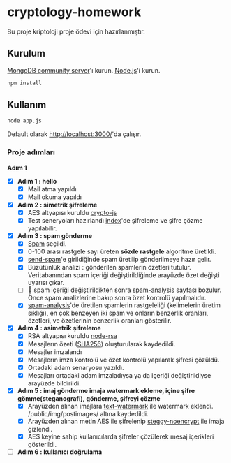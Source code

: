 # cryptology-homework
Bu proje kriptoloji proje ödevi için hazırlanmıştır.

## Kurulum

[MongoDB community server](https://www.mongodb.com/download-center/community)'ı kurun.
[Node.js](https://nodejs.org/en/download/)'i kurun.

```bash
npm install
```

## Kullanım
```bash
node app.js
```
Default olarak [http://localhost:3000/](http://localhost:3000/)'da çalışır.

### Proje adımları
**Adım 1**
- [x] **Adım 1 : hello**
  - [x] Mail atma yapıldı
  - [x] Mail okuma yapıldı
  
- [x] **Adım 2 : simetrik şifreleme**
   - [x] AES altyapısı kuruldu [crypto-js](https://www.npmjs.com/package/crypto-js)
   - [x] Test seneryoları hazırlandı [index](http://localhost:3000/)'de şifreleme ve şifre çözme yapılabilir.   
   
- [x] **Adım 3 : spam gönderme**
  - [x] [Spam](http://www.100wordstory.org/) seçildi.
  - [x] 0-100 arası rastgele sayı üreten **sözde rastgele** algoritme üretildi.
  - [x] [send-spam](http://localhost:3000/send-spam)'e girildiğinde spam üretilip gönderilmeye hazır gelir.
  - [x] Büzütünlük analizi : gönderilen spamlerin özetleri tutulur. Veritabanından spam içeriği değiştirildiğinde arayüzde özet değişti uyarısı çıkar.
  - [ ] :bug: spam içeriği değiştirildikten sonra [spam-analysis](http://localhost:3000/spam-analysis) sayfası bozulur. Önce spam analizlerine bakıp sonra özet kontrolü yapılmalıdır.
  - [x] [spam-analysis](http://localhost:3000/spam-analysis)'de üretilen spamlerin rastgeleliği (kelimelerin üretim sıklığı), en çok benzeyen iki spam ve onların benzerlik oranları, özetleri, ve özetlerinin benzerlik oranları gösterilir.

- [x] **Adım 4 : asimetrik şifreleme**
  - [x] RSA altyapısı kuruldu [node-rsa](https://www.npmjs.com/package/node-rsa)
  - [x] Mesajlerın özeti ([SHA256](https://www.npmjs.com/package/crypto-js)) oluşturularak kaydedildi.
  - [x] Mesajler imzalandı
  - [x] Mesajlerın imza kontrolü ve özet kontrolü yapılarak şifresi çözüldü.
  - [x] Ortadaki adam senaryosu yazıldı. 
  - [x] Mesajları ortadaki adam imzaladıysa ya da içeriği değiştirildiyse arayüzde bildirildi.
  
- [x] **Adım 5 : imaj gönderme imaja watermark ekleme, içine şifre gömme(steganografi), gönderme, şifreyi çözme**
  - [x] Arayüzden alınan imajlara [text-watermark](https://www.npmjs.com/package/text-watermark) ile watermark eklendi. /public/img/postimages/ altına kaydedildi.
  - [x] Arayüzden alınan metin AES ile şifrelenip [steggy-noencrypt](https://www.npmjs.com/package/steggy-noencrypt) ile imaja gizlendi.
  - [x] AES keyine sahip kullanıcılarda şifreler çözülerek mesaj içerikleri gösterildi.
  
- [ ] **Adım 6 : kullanıcı doğrulama**
